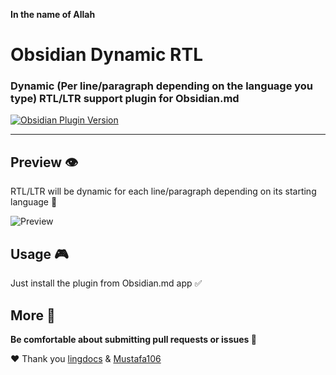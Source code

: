 **In the name of Allah**

# Obsidian Dynamic RTL

### Dynamic (Per line/paragraph depending on the language you type) RTL/LTR support plugin for Obsidian.md

[![Obsidian Plugin Version](https://img.shields.io/badge/Obsidian.md%20Community%20Plugins-0.1.0-blue?style=for-the-badge&logo=obsidian&logoColor=purple&labelColor=cyan)](https://obsidian.md)

---
## Preview 👁️

RTL/LTR will be dynamic for each line/paragraph depending on its starting language 🙂

![Preview](https://raw.githubusercontent.com/mwxgaf/obsidian-dynamic-rtl/master/preview.png)

## Usage 🎮

Just install the plugin from Obsidian.md app ✅
## More 🤔

**Be comfortable about submitting pull requests or issues 🐧**

❤️ Thank you [lingdocs](https://forum.obsidian.md/u/lingdocs) & [Mustafa106](https://forum.obsidian.md/u/mustafa106)
